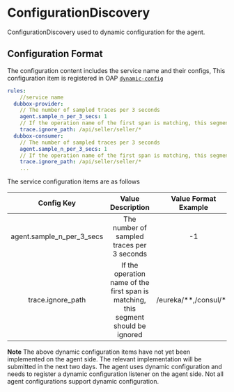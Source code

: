 # ConfigurationDiscovery

ConfigurationDiscovery used to dynamic configuration for the agent.

## Configuration Format

The configuration content includes the service name and their configs, This configuration item is registered in OAP  [`dynamic-config`](../../backend/dynamic-config.md)

```yml
rules:
	//service name
  dubbox-provider:
  	// The number of sampled traces per 3 seconds
    agent.sample_n_per_3_secs: 1
    // If the operation name of the first span is matching, this segment should be ignored
    trace.ignore_path: /api/seller/seller/*
  dubbox-consumer:
  	// The number of sampled traces per 3 seconds
    agent.sample_n_per_3_secs: 1
    // If the operation name of the first span is matching, this segment should be ignored
    trace.ignore_path: /api/seller/seller/*
    ...
```

The service configuration items are as follows

|        Config Key         |                      Value Description                       | Value Format Example  |
| :-----------------------: | :----------------------------------------------------------: | :-------------------: |
| agent.sample_n_per_3_secs |          The number of sampled traces per 3 seconds          |          -1           |
|     trace.ignore_path     | If the operation name of the first span is matching, this segment should be ignored | /eureka/\*\*,/consul/\*\* |

**Note** The above dynamic configuration items have not yet been implemented on the agent side. The relevant implementation will be submitted in the next two days. The agent uses dynamic configuration and needs to register a dynamic configuration listener on the agent side. Not all agent configurations support dynamic configuration.

